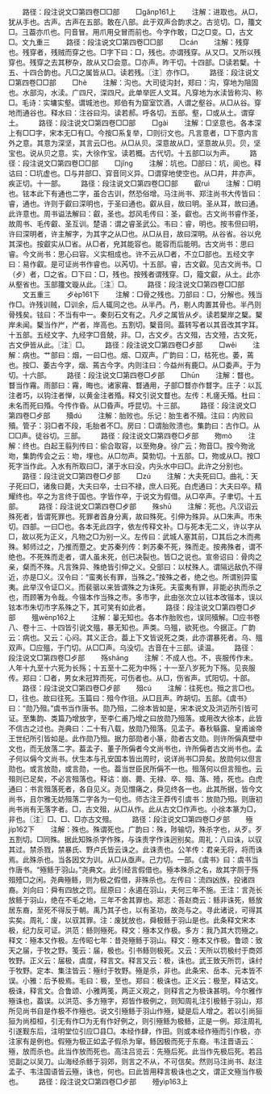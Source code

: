 <!-- { "loadSidebar": true } -->
　　路径：段注说文□第四卷□□部
　　□ɡǎnp161上
　　注解：进取也。从□，犹从手也。古声。古声在五部。敢在八部。此于双声合韵求之。古览切。□，籒文□。彐葢亦爪也。冃音冒。用爪用殳冒而前也。今字作敢，□之□变。□，古文□。文九重三
　　路径：段注说文□第四卷□□部
　　□cán
　　注解：残穿也。残穿者，残贼而穿之也。□字下曰：□，残也。亦谓残穿。从又□。又所以残穿也。残穿之去其秽杂，故从又□会意。□亦声。昨干切。十四部。□读若櫱。十五、十四合韵也。凡□之属皆从□。读若残。〖注〗亦作□。
　　路径：段注说文□第四卷□□部
　　□hè
　　注解：沟也。大司徒沟封，郑曰：沟，穿地为阻固也。水部沟，水渎。广四尺，深四尺。此单举匠人文耳。凡穿地为水渎皆称沟、称□。毛诗：实墉实壑。谓城池也。郑伯有为窟室饮酒，人谓之壑谷。从□从谷。穿地而通谷也。释水曰：注谷曰沟。读若郝。呼各切。五部。壑，□或从土。谓穿土。
　　路径：段注说文□第四卷□□部
　　□ɡài
　　注解：□坚意也。各本深上有□□字，宋本无□有□。今按□系复举，□则衍文也。凡言意者，□下意内言外之意。其意为深坚，其言云□也。从□从贝。深意故从□，坚意故从贝。贝，坚宝也。说从贝之意。实，大徐作宝。读若概。古代切。十五部□以为声。
　　路径：段注说文□第四卷□□部
　　□jǐnɡ
　　注解：坑也。□部曰：坑，阆也。释诂曰：□坑虚也。□与井部□、穽音同义异。□谓穿地使空也。从□井，井亦声。疾正切。十一部。
　　路径：段注说文□第四卷□□部
　　叡ruì
　　注解：□明也。铉本此下有通也二字，虽合古训，然恐俗增。马注尚书、郑注尚书大传皆曰：睿，通也。许则于叡曰深明也，于圣曰通也。叡从目，故曰明。圣从耳，故曰通。此许意也。周书谥法解曰：叡，圣也。邶风毛传曰：圣，叡也。古文尚书睿作圣，故周书、毛传叡、圣互训。楚语：谓之睿圣武公。韦曰：睿，明也。按韦但曰明，许曰深明者，许主解字，为其字之从□也。从□从目，故曰深明。从谷省。谷以皃其深也。按叡实从□省。从□者，皃其能容也。能容而后能明。古文尚书：思曰睿。今文尚书：思心曰容。义实相成也。许不云从□者，不立□部也。五经文字曰：易作叡。是可证尚书作睿也。以芮切。十五部。睿，古文叡。见古文尚书。□（歺）者，□之省。□下曰：□，残也。按残者谓残穿。□，籀文叡，从土。此亦从壑省也。玉部籒文璇从此。〖注〗□。
　　路径：段注说文□第四卷□□部
　　文五重三
　　歺èp161下
　　注解：□骨之残也。刀部曰：□，分解也。残当作□。许残训贼，□训余，后人辄同之也。从半冎。冎，剔人肉置其骨也。半冎则骨残矣。铉曰：不当有中一。秦刻石文有之。凡歺之属皆从歺。读若櫱岸之櫱。櫱岸未闻。櫱当作屵，屵者，岸高也。五割切。櫱音同。葢转写者以其音改其字耳。十五部。五经文字、九经字□音兢，非。□，古文歺。古文殂，古文殪，古文死，古文伊皆从此。〖注〗□。
　　路径：段注说文□第四卷□歺部
　　□wěi
　　注解：病也。艹部曰：烟，一曰□也。烟、□双声。广韵曰：□，枯死也。萎，蔫也。按□、萎古今字，烟、蔫古今字。内则注曰：今益州有鹿□。从□委声。于为切。十六部。
　　路径：段注说文□第四卷□歺部
　　□hūn
　　注解：瞀也。瞀当作霿。雨部曰：霿，晦也。诸家霿、瞀通用，子部□瞀亦作瞀字。庄子：以瓦注者巧，以钩注者惮，以黄金注者殙。释文引说文瞀也。左传：札瘥夭殙。杜曰：未名而死曰殙。今传作昏。从□昏声。呼昆切。十三部。
　　路径：段注说文□第四卷□歺部
　　殰dú
　　注解：胎败也。乐记：胎生者不殰。注曰：内败曰殰。管子：羽□者不段，毛胎者不□。房曰：□谓胎败溃也。集韵曰：古作□。从□□声。徒谷切。三部。
　　路径：段注说文□第四卷□歺部
　　歾mò
　　注解：终也。白起王翦列传曰：偷合取容，以至歾身。徐广云：歾音□。按今歾讹圽，集韵传会之云：圽，埋也。从□勿声。莫勃切。十五部。□，歾或从□。按□死字当作此。入水有所取曰□，湛于水曰没，内头水中曰□。此许之分别也。
　　路径：段注说文□第四卷□歺部
　　□zú
　　注解：大夫死曰□。曲礼：天子死曰□，诸矦曰薨，大夫曰卒，士曰不禄，庶人曰死。白虎通曰：大夫曰卒。精耀终也。卒之为言终于国也。字皆作卒，于说文为假借。从□卒声。子聿切。十五部。
　　路径：段注说文□第四卷□歺部
　　殊shū
　　注解：死也。凡汉诏云殊死者，皆谓死罪也。死罪者首身分离，故曰殊死。引伸为殊异。从□朱声。市朱切。四部。一曰□也。各本无此四字，依左传释文补。□与死本无二义，许以字从□，故以死为正义，凡物之□为别一义。左传曰：武城人塞其前，□其后之木而弗殊。邾师过之，乃推而蹷之。史苏秦列传：刺苏秦不死，殊而走。按弗殊者，谓不绝也。不死殊而走者，谓人虽未死，创已决裂也。皆□之说也。宣帝诏曰：骨肉之亲，粲而不殊。凡言殊异、殊绝皆引伸之义。殳部曰：以杖殊人。谓隔远敌仇不得近，亦是□义。汉令曰：“蛮夷长有罪，当殊之。”按殊之者，绝之也。所谓别异蛮夷。此举汉令证□义。而裴骃以来皆谓殊之为诛死。夫蛮夷有罪，非能必执而杀之也，而顾箸为令哉。今锴本作当殊之市。多市字，此由张次立以铉本改锴本，误以铉本市朱切市字系殊之下，其可笑有如此者。
　　路径：段注说文□第四卷□歺部
　　殟wēnp162上
　　注解：曓无知也。各本作胎败也，误同殰解。□应书卷八、卷十三、十四皆引说文殟，暴无知也。声类。乌殟，欲死也。今据正。广韵云：病也。又云：心闷。其义正合。葢上下文皆说死之类，此亦谓暴死者。乌、殟双声。□应殟，于门切。从□□声。乌没切。古音在十三部。读温。
　　路径：段注说文□第四卷□歺部
　　殇shānɡ
　　注解：不成人也。不，丧服传作未。人年十九至十六死为长殇；十五至十二死为中殇；十一至八岁死为下殇。见丧服传。郑曰：□者，男女未冠筓而死，可伤者也。从□，伤省声。式阳切。十部。
　　路径：段注说文□第四卷□歺部
　　殂cú
　　注解：往死也。殂之言□也。□，往也。故曰往死。玉篇曰：殂今作徂。从□且声。昨胡切。五部。《虞书》曰：“勋乃殂。”虞书当作唐书。勋乃殂，二徐本皆如是，宋本说文及洪迈所引皆可证。至集韵、类篇乃增放字，至李仁甫乃增之曰放勋乃殂落。或用改大徐本，此皆不信古之过也。尧典曰：二十有八载，放勋乃殂落。见孟子。春秋緐露、皇甫谧帝王世纪所引皆如是。此作勋乃殂。据力部勋者小篆，勋者古文勋。则许所偁真壁中文也，而无放落二字。葢孟子、董子所偁者今文尚书也，许所偁者古文尚书也。孟子何以偁今文尚书。伏生本与孔安国本皆出周时，说详尚书□异矣。放勋何以但言勋也。或言放勋，或言勋，一也。葢当世臣民所偁不一也。殂落何以但言殂也。云殂则已足矣，不必言殂落也。释诂：崩、薨、无禄、卒、殂、落、殪，死也。白虎通曰：书言殂落死者，各自见义。尧见憯痛之，舜见终各一也。此其所据，皆今文尚书，且尔雅无妨殂落二字各为一句也。师古注王莽传引虞书：放勋乃殂。则唐初尚书尚有无落字者。□，古文殂，从□从作。此从古文□作声也。小徐本篆为□，非也。〖注〗□、□、□亦古文殂。
　　路径：段注说文□第四卷□歺部
　　殛jíp162下
　　注解：殊也。殊谓死也。广韵曰：殊，陟输切，殊杀字也，从歹。歹五割切。□同殊。据此知殊杀字作殊，与诛责字作诛迥别矣。周礼：八曰诛，以驭其过。禁杀戮，禁暴氏、野卢氏皆云诛之。此诛责也。公羊传：君亲无将，将而诛焉。此殊杀也。当各因文为训。从□从亟声。己力切。一部。《虞书》曰：虞书当作唐书。“殛鲧于羽山。”尧典文。此引经言假借也。殛本殊杀之名，故其字厕于殇殂殪□之闲。尧典殛鲧，则为极之假借，非殊杀也。左传曰：流四凶族，投诸四裔。刘向曰：舜有四放之罚。屈原曰：永遏在羽山，夫何三年不施。王注：言尧长放鲧于羽山，绝在不毛之地，三年不舍其罪也。郑志：荅赵商云：鲧非诛死，鲧放居东裔，至死不得反于朝。禹乃其子也，以有圣功，故尧与之。寻此诸说，可得其实矣。周礼：废，以驭其罪。注：废犹放也，舜极鲧于羽山是也。此条释文宋本极，纪力反可证。洪范：鲧则殛死。释文：殛本又作极。多方：我乃其大罚殛之。释文：殛本又作极。左传昭七年：昔尧殛鲧于羽山。释文：殛本又作极。鲁颂：致天之届，于牧之野。笺云：届，极也。引书鲧则极死。又云：天所以罚极纣于商郊牧野。正义云：届极，虞度，释言文。释言又云：极，诛也。武王致天所罚，诛纣于牧野。定本、集注皆云：殛纣于牧野。殛是杀，非也。此条宋、岳本、元本皆不误。小雅：后予极焉。毛曰：极，至也。郑曰：极诛也。正义云：极至，释诂文。极诛，释言文。合鲁颂、小雅两笺，两正义观之，则释言之为极诛甚明。今尔雅作殛诛也，葢误。以洪范、多方殛字，郑皆作极例之，则知周礼注引极鲧于羽山，郑所见尚书自是作极不作殛也。说文引殛鲧于羽山作殛，疑是后人增之。若以引尚狟狟为尚桓桓，引无有作□为无有作好例之，则引殛鲧为极鲧，正是一例。郑注周礼引遂觐东后，注明堂位引应□县□。本经作肆，作田。则或本经作殛而引作极，亦注家有是例也。假殛为极正如孟子假杀为窜。鲧因极而死于东裔。韦注晋语云：殛，放而杀也。此当作放而死也。高注吕览云：先殛后死。此当作先极后死。若吕览副之以吴刀。山海经杀鲧于羽郊，则言之不从，不可信矣。然则马注尚书、赵注孟子、韦注国语皆云殛，诛也，何也。曰此皆用释言极诛也之文，谓正文殛当作极也。
　　路径：段注说文□第四卷□歺部
　　殪yìp163上
